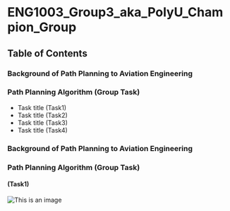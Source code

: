 # ENG1003_Group3_aka_PolyU_Champion_Group

<!-- TABLE OF CONTENTS -->
## Table of Contents

### Background of Path Planning to Aviation Engineering

### Path Planning Algorithm (Group Task)

- Task title (Task1)
- Task title (Task2)
- Task title (Task3)
- Task title (Task4)




<!-- ABOUT THE PROJECT -->


### Background of Path Planning to Aviation Engineering

### Path Planning Algorithm (Group Task)

#### (Task1)

![This is an image](https://github.com/Thorkee/ENG1003_w1_Group3/blob/main/Image%20Resources/Figure_1.png?raw=true)









